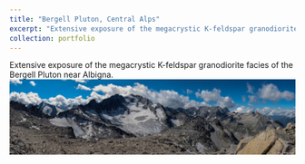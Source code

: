 ```yaml
---
title: "Bergell Pluton, Central Alps"
excerpt: "Extensive exposure of the megacrystic K-feldspar granodiorite facies of the Bergell Pluton near Albigna.<br/><a href='/images/Albigna1.jpg'><img src='/images/Albigna1.jpg'></a>"
collection: portfolio
---
```


Extensive exposure of the megacrystic K-feldspar granodiorite facies of the Bergell Pluton near Albigna.
<a href='/images/Albigna1.jpg'><img src='/images/Albigna1.jpg'></a>
